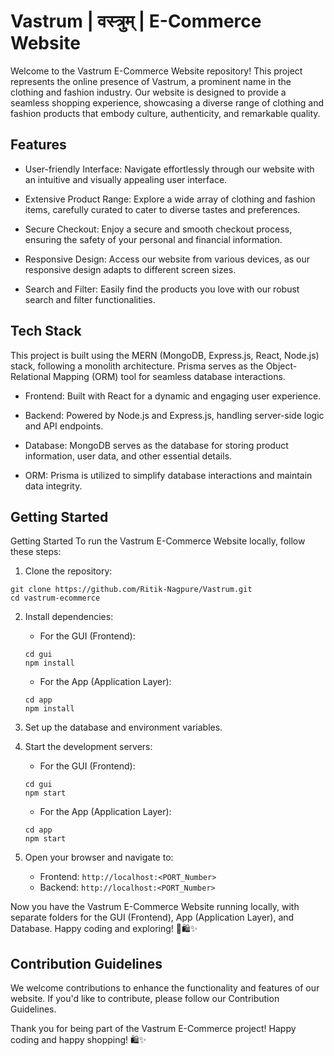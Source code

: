 # Vastrum | वस्त्रुम् | E-Commerce Website
Welcome to the Vastrum E-Commerce Website repository! This project represents the online presence of Vastrum, a prominent name in the clothing and fashion industry. Our website is designed to provide a seamless shopping experience, showcasing a diverse range of clothing and fashion products that embody culture, authenticity, and remarkable quality.

## Features
* User-friendly Interface: Navigate effortlessly through our website with an intuitive and visually appealing user interface.

* Extensive Product Range: Explore a wide array of clothing and fashion items, carefully curated to cater to diverse tastes and preferences.

* Secure Checkout: Enjoy a secure and smooth checkout process, ensuring the safety of your personal and financial information.

* Responsive Design: Access our website from various devices, as our responsive design adapts to different screen sizes.

* Search and Filter: Easily find the products you love with our robust search and filter functionalities.

## Tech Stack
This project is built using the MERN (MongoDB, Express.js, React, Node.js) stack, following a monolith architecture. Prisma serves as the Object-Relational Mapping (ORM) tool for seamless database interactions.

* Frontend: Built with React for a dynamic and engaging user experience.

* Backend: Powered by Node.js and Express.js, handling server-side logic and API endpoints.

* Database: MongoDB serves as the database for storing product information, user data, and other essential details.

* ORM: Prisma is utilized to simplify database interactions and maintain data integrity.

## Getting Started

Getting Started
To run the Vastrum E-Commerce Website locally, follow these steps:

1. Clone the repository:

```
git clone https://github.com/Ritik-Nagpure/Vastrum.git
cd vastrum-ecommerce
```

2. Install dependencies:
    * For the GUI (Frontend):

    ```
    cd gui
    npm install
    ```
    * For the App (Application Layer):
    
    ```
    cd app
    npm install
    ```
  
3. Set up the database and environment variables.
  
4. Start the development servers:

    * For the GUI (Frontend):
    
    ```
    cd gui
    npm start
    ```
    * For the App (Application Layer):
    
    ```
    cd app
    npm start
    ```

5. Open your browser and navigate to:

    * Frontend: `http://localhost:<PORT_Number>`
    * Backend: `http://localhost:<PORT_Number>`
    

Now you have the Vastrum E-Commerce Website running locally, with separate folders for the GUI (Frontend), App (Application Layer), and Database. Happy coding and exploring! 🚀🛍️✨

## Contribution Guidelines
We welcome contributions to enhance the functionality and features of our website. If you'd like to contribute, please follow our Contribution Guidelines.

Thank you for being part of the Vastrum E-Commerce project! Happy coding and happy shopping! 🛍️✨